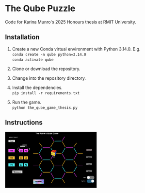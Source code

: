 # The Qube Puzzle
Code for Karina Munro's 2025 Honours thesis at RMIT University.

## Installation

1. Create a new Conda virtual environment with Python 3.14.0. E.g.   
   `conda create -n qube python=3.14.0`    
   `conda activate qube`   

2. Clone or download the repository.

3. Change into the repository directory.

4. Install the dependencies.   
   `pip install -r requirements.txt`

5. Run the game.   
   `python the_qube_game_thesis.py`

## Instructions


<img src="docs/main_game.png" width="60%">

